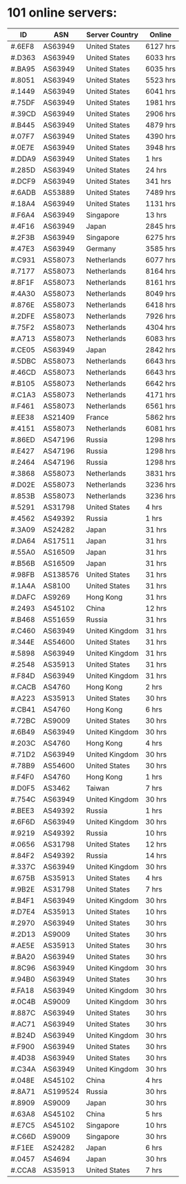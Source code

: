 # 101 online servers:

| ID | ASN | Server Country | Online |
| ------ | ------ | ------ | ------ |
| #.6EF8 | AS63949 | United States | 6127 hrs |
| #.D363 | AS63949 | United States | 6033 hrs |
| #.BA95 | AS63949 | United States | 6035 hrs |
| #.8051 | AS63949 | United States | 5523 hrs |
| #.1449 | AS63949 | United States | 6041 hrs |
| #.75DF | AS63949 | United States | 1981 hrs |
| #.39CD | AS63949 | United States | 2906 hrs |
| #.B445 | AS63949 | United States | 4879 hrs |
| #.07F7 | AS63949 | United States | 4390 hrs |
| #.0E7E | AS63949 | United States | 3948 hrs |
| #.DDA9 | AS63949 | United States | 1 hrs |
| #.285D | AS63949 | United States | 24 hrs |
| #.DCF9 | AS63949 | United States | 341 hrs |
| #.6ADB | AS53889 | United States | 7489 hrs |
| #.18A4 | AS63949 | United States | 1131 hrs |
| #.F6A4 | AS63949 | Singapore | 13 hrs |
| #.4F16 | AS63949 | Japan | 2845 hrs |
| #.2F3B | AS63949 | Singapore | 6275 hrs |
| #.47E3 | AS63949 | Germany | 3585 hrs |
| #.C931 | AS58073 | Netherlands | 6077 hrs |
| #.7177 | AS58073 | Netherlands | 8164 hrs |
| #.8F1F | AS58073 | Netherlands | 8161 hrs |
| #.4A30 | AS58073 | Netherlands | 8049 hrs |
| #.876E | AS58073 | Netherlands | 6418 hrs |
| #.2DFE | AS58073 | Netherlands | 7926 hrs |
| #.75F2 | AS58073 | Netherlands | 4304 hrs |
| #.A713 | AS58073 | Netherlands | 6083 hrs |
| #.CE05 | AS63949 | Japan | 2842 hrs |
| #.5DBC | AS58073 | Netherlands | 6643 hrs |
| #.46CD | AS58073 | Netherlands | 6643 hrs |
| #.B105 | AS58073 | Netherlands | 6642 hrs |
| #.C1A3 | AS58073 | Netherlands | 4171 hrs |
| #.F461 | AS58073 | Netherlands | 6561 hrs |
| #.EE38 | AS21409 | France | 5862 hrs |
| #.4151 | AS58073 | Netherlands | 6081 hrs |
| #.86ED | AS47196 | Russia | 1298 hrs |
| #.E427 | AS47196 | Russia | 1298 hrs |
| #.2464 | AS47196 | Russia | 1298 hrs |
| #.3868 | AS58073 | Netherlands | 3831 hrs |
| #.D02E | AS58073 | Netherlands | 3236 hrs |
| #.853B | AS58073 | Netherlands | 3236 hrs |
| #.5291 | AS31798 | United States | 4 hrs |
| #.4562 | AS49392 | Russia | 1 hrs |
| #.3A09 | AS24282 | Japan | 31 hrs |
| #.DA64 | AS17511 | Japan | 31 hrs |
| #.55A0 | AS16509 | Japan | 31 hrs |
| #.B56B | AS16509 | Japan | 31 hrs |
| #.98FB | AS138576 | United States | 31 hrs |
| #.1A4A | AS8100 | United States | 31 hrs |
| #.DAFC | AS9269 | Hong Kong | 31 hrs |
| #.2493 | AS45102 | China | 12 hrs |
| #.B468 | AS51659 | Russia | 31 hrs |
| #.C460 | AS63949 | United Kingdom | 31 hrs |
| #.344E | AS54600 | United States | 31 hrs |
| #.5898 | AS63949 | United Kingdom | 31 hrs |
| #.2548 | AS35913 | United States | 31 hrs |
| #.F84D | AS63949 | United Kingdom | 31 hrs |
| #.CACB | AS4760 | Hong Kong | 2 hrs |
| #.A223 | AS35913 | United States | 30 hrs |
| #.CB41 | AS4760 | Hong Kong | 6 hrs |
| #.72BC | AS9009 | United States | 30 hrs |
| #.6B49 | AS63949 | United Kingdom | 30 hrs |
| #.203C | AS4760 | Hong Kong | 4 hrs |
| #.71D2 | AS63949 | United Kingdom | 30 hrs |
| #.78B9 | AS54600 | United States | 30 hrs |
| #.F4F0 | AS4760 | Hong Kong | 1 hrs |
| #.D0F5 | AS3462 | Taiwan | 7 hrs |
| #.754C | AS63949 | United Kingdom | 30 hrs |
| #.BEE3 | AS49392 | Russia | 1 hrs |
| #.6F6D | AS63949 | United Kingdom | 30 hrs |
| #.9219 | AS49392 | Russia | 10 hrs |
| #.0656 | AS31798 | United States | 12 hrs |
| #.84F2 | AS49392 | Russia | 14 hrs |
| #.337C | AS63949 | United Kingdom | 30 hrs |
| #.675B | AS35913 | United States | 4 hrs |
| #.9B2E | AS31798 | United States | 7 hrs |
| #.B4F1 | AS63949 | United Kingdom | 30 hrs |
| #.D7E4 | AS35913 | United States | 10 hrs |
| #.2970 | AS63949 | United States | 30 hrs |
| #.2D13 | AS9009 | United States | 30 hrs |
| #.AE5E | AS35913 | United States | 30 hrs |
| #.BA20 | AS63949 | United States | 30 hrs |
| #.8C96 | AS63949 | United Kingdom | 30 hrs |
| #.94B0 | AS63949 | United States | 30 hrs |
| #.FA18 | AS63949 | United Kingdom | 30 hrs |
| #.0C4B | AS9009 | United Kingdom | 30 hrs |
| #.887C | AS63949 | United States | 30 hrs |
| #.AC71 | AS63949 | United States | 30 hrs |
| #.B24D | AS63949 | United Kingdom | 30 hrs |
| #.F900 | AS63949 | United States | 30 hrs |
| #.4D38 | AS63949 | United States | 30 hrs |
| #.C34A | AS63949 | United Kingdom | 30 hrs |
| #.048E | AS45102 | China | 4 hrs |
| #.8A71 | AS199524 | Russia | 30 hrs |
| #.8909 | AS9009 | Japan | 30 hrs |
| #.63A8 | AS45102 | China | 5 hrs |
| #.E7C5 | AS45102 | Singapore | 10 hrs |
| #.C66D | AS9009 | Singapore | 30 hrs |
| #.F1EE | AS24282 | Japan | 6 hrs |
| #.0457 | AS4694 | Japan | 30 hrs |
| #.CCA8 | AS35913 | United States | 7 hrs |

